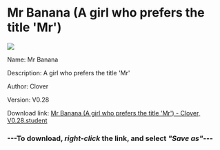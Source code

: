# Mr Banana (A girl who prefers the title 'Mr')

<img src = "https://raw.githubusercontent.com/Arbiter1223/Koukou-Gurashi-Custom-Students/master/Students/Files/Mr%20Banana%20(A%20girl%20who%20prefers%20the%20title%20'Mr').png">

Name: Mr Banana

Description: A girl who prefers the title 'Mr'

Author: Clover

Version: V0.28

Download link: <a href="https://raw.githubusercontent.com/Arbiter1223/Koukou-Gurashi-Custom-Students/master/Students/Files/Mr%20Banana%20(A%20girl%20who%20prefers%20the%20title%20'Mr')%20-%20Clover%2C%20V0.28.student">Mr Banana (A girl who prefers the title 'Mr') - Clover, V0.28.student</a>

### ---**To download, _right-click_ the link, and select _"Save as"_**---

